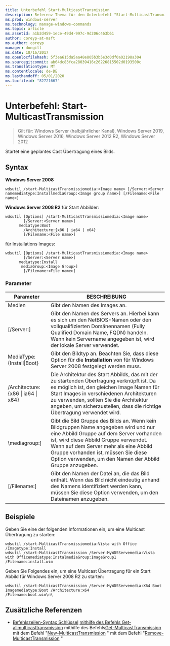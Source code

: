 ```yaml
---
title: Unterbefehl Start-MulticastTransmission
description: Referenz Thema für den Unterbefehl "Start-MulticastTransmission", bei dem eine Übertragung eines Bilds mit einem geplanten Cast gestartet wird.
ms.prod: windows-server
ms.technology: manage-windows-commands
ms.topic: article
ms.assetid: a1b2d459-1ece-49d4-997c-9d206c463b61
author: coreyp-at-msft
ms.author: coreyp
manager: dongill
ms.date: 10/16/2017
ms.openlocfilehash: 5f3ea615da5aa48e805b3b5e3d0df0a02198a304
ms.sourcegitcommit: ab64dc83fca28039416c26226815502d0193500c
ms.translationtype: MT
ms.contentlocale: de-DE
ms.lasthandoff: 05/01/2020
ms.locfileid: "82721667"
---
```

# <a name="subcommand-start-multicasttransmission"></a>Unterbefehl: Start-MulticastTransmission

> Gilt für: Windows Server (halbjährlicher Kanal), Windows Server 2019, Windows Server 2016, Windows Server 2012 R2, Windows Server 2012

Startet eine geplantes Cast Übertragung eines Bilds.

## <a name="syntax"></a>Syntax
**Windows Server 2008**
```
wdsutil /start-MulticastTransmissiomedia:<Image name> [/Server:<Server namemediatype:InstallmediaGroup:<Image group name>] [/Filename:<File name>]
```
**Windows Server 2008 R2** für Start Abbilder:
```
wdsutil [Options] /start-MulticastTransmissiomedia:<Image name>
        [/Server:<Server name>]
      mediatype:Boot
        /Architecture:{x86 | ia64 | x64}
        [/Filename:<File name>]
```
für Installations Images:
```
wdsutil [Options] /start-MulticastTransmissiomedia:<Image name>
        [/Server:<Server name>]
      mediatype:Install
       mediaGroup:<Image Group>]
        [/Filename:<File name>]
```
### <a name="parameters"></a>Parameter
|Parameter|BESCHREIBUNG|
|-------|--------|
Medien<Image name>|Gibt den Namen des Images an.|
|[/Server:<Server name>]|Gibt den Namen des Servers an. Hierbei kann es sich um den NetBIOS-Namen oder den vollqualifizierten Domänennamen (Fully Qualified Domain Name, FQDN) handeln. Wenn kein Servername angegeben ist, wird der lokale Server verwendet.|
MediaType: {Install&#124;Boot}|Gibt den Bildtyp an. Beachten Sie, dass diese Option für die **Installation** von für Windows Server 2008 festgelegt werden muss.|
|/Architecture: {x86 &#124; ia64 &#124; x64}|Die Architektur des Start Abbilds, das mit der zu startenden Übertragung verknüpft ist. Da es möglich ist, den gleichen Image Namen für Start Images in verschiedenen Architekturen zu verwenden, sollten Sie die Architektur angeben, um sicherzustellen, dass die richtige Übertragung verwendet wird.|
|\mediagroup:<Image group name>]|Gibt die Bild Gruppe des Bilds an. Wenn kein Bildgruppen Name angegeben wird und nur eine Abbild Gruppe auf dem Server vorhanden ist, wird diese Abbild Gruppe verwendet. Wenn auf dem Server mehr als eine Abbild Gruppe vorhanden ist, müssen Sie diese Option verwenden, um den Namen der Abbild Gruppe anzugeben.|
|[/Filename:<File name>]|Gibt den Namen der Datei an, die das Bild enthält. Wenn das Bild nicht eindeutig anhand des Namens identifiziert werden kann, müssen Sie diese Option verwenden, um den Dateinamen anzugeben.|
## <a name="examples"></a>Beispiele
Geben Sie eine der folgenden Informationen ein, um eine Multicast Übertragung zu starten:
```
wdsutil /start-MulticastTransmissiomedia:Vista with Office
/Imagetype:Install
wdsutil /start-MulticastTransmission /Server:MyWDSServemedia:Vista with Officemediatype:InstalmediaGroup:ImageGroup1 /Filename:install.wim
```
Geben Sie Folgendes ein, um eine Multicast Übertragung für ein Start Abbild für Windows Server 2008 R2 zu starten:
```
wdsutil /start-MulticastTransmission /Server:MyWDSServemedia:X64 Boot Imagemediatype:Boot /Architecture:x64
/Filename:boot.wim\n\
```
## <a name="additional-references"></a>Zusätzliche Referenzen
- [Befehlszeilen-Syntax Schlüssel](command-line-syntax-key.md)
[mithilfe des Befehls Get-allmulticasttransmission](using-the-get-allmulticasttransmissions-command.md)
mithilfe des Befehls[Get-MulticastTransmission](using-the-get-multicasttransmission-command.md)
mit dem Befehl "[New-MulticastTransmission](using-the-new-multicasttransmission-command.md)
" mit dem Befehl "[Remove-MulticastTransmission](using-the-remove-multicasttransmission-command.md) "
